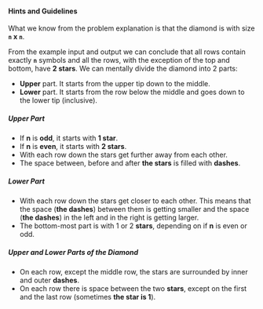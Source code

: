 #### Hints and Guidelines

What we know from the problem explanation is that the diamond is with size **`n` x `n`**.

From the example input and output we can conclude that all rows contain exactly **`n`** symbols and all the rows, with the exception of the top and bottom, have **2 stars**. We can mentally divide the diamond into 2 parts:
* **Upper** part. It starts from the upper tip down to the middle.
* **Lower** part. It starts from the row below the middle and goes down to the lower tip (inclusive).

##### Upper Part
* If **n** is **odd**, it starts with **1 star**.
* If **n** is **even**, it starts with **2 stars**.
* With each row down the stars get further away from each other.
* The space between, before and after **the stars** is filled with **dashes**.

##### Lower Part
* With each row down the stars get closer to each other. This means that the space (**the dashes**) between them is getting smaller and the space (**the dashes**) in the left and in the right is getting larger.
* The bottom-most part is with 1 or 2 **stars**, depending on if **n** is even or odd.

##### Upper and Lower Parts of the Diamond
* On each row, except the middle row, the stars are surrounded by inner and outer **dashes**.
* On each row there is space between the two **stars**, except on the first and the last row (sometimes **the star is 1**).